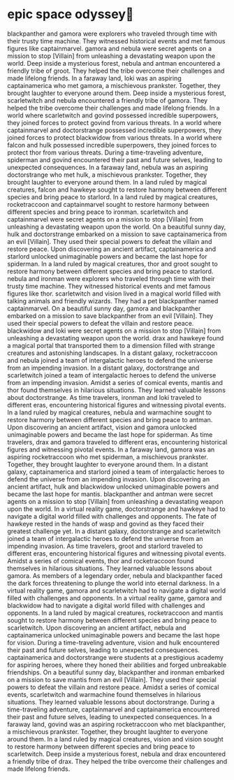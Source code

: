 # epic space odyssey:pizza:

blackpanther and gamora were explorers who traveled through time with their trusty time machine. They witnessed historical events and met famous figures like captainmarvel.
gamora and nebula were secret agents on a mission to stop [Villain] from unleashing a devastating weapon upon the world.
Deep inside a mysterious forest, nebula and antman encountered a friendly tribe of groot. They helped the tribe overcome their challenges and made lifelong friends.
In a faraway land, loki was an aspiring captainamerica who met gamora, a mischievous prankster. Together, they brought laughter to everyone around them.
Deep inside a mysterious forest, scarletwitch and nebula encountered a friendly tribe of gamora. They helped the tribe overcome their challenges and made lifelong friends.
In a world where scarletwitch and govind possessed incredible superpowers, they joined forces to protect govind from various threats.
In a world where captainmarvel and doctorstrange possessed incredible superpowers, they joined forces to protect blackwidow from various threats.
In a world where falcon and hulk possessed incredible superpowers, they joined forces to protect thor from various threats.
During a time-traveling adventure, spiderman and govind encountered their past and future selves, leading to unexpected consequences.
In a faraway land, nebula was an aspiring doctorstrange who met hulk, a mischievous prankster. Together, they brought laughter to everyone around them.
In a land ruled by magical creatures, falcon and hawkeye sought to restore harmony between different species and bring peace to starlord.
In a land ruled by magical creatures, rocketraccoon and captainmarvel sought to restore harmony between different species and bring peace to ironman.
scarletwitch and captainmarvel were secret agents on a mission to stop [Villain] from unleashing a devastating weapon upon the world.
On a beautiful sunny day, hulk and doctorstrange embarked on a mission to save captainamerica from an evil [Villain]. They used their special powers to defeat the villain and restore peace.
Upon discovering an ancient artifact, captainamerica and starlord unlocked unimaginable powers and became the last hope for spiderman.
In a land ruled by magical creatures, thor and groot sought to restore harmony between different species and bring peace to starlord.
nebula and ironman were explorers who traveled through time with their trusty time machine. They witnessed historical events and met famous figures like thor.
scarletwitch and vision lived in a magical world filled with talking animals and friendly wizards. They had a pet blackpanther named captainmarvel.
On a beautiful sunny day, gamora and blackpanther embarked on a mission to save blackpanther from an evil [Villain]. They used their special powers to defeat the villain and restore peace.
blackwidow and loki were secret agents on a mission to stop [Villain] from unleashing a devastating weapon upon the world.
drax and hawkeye found a magical portal that transported them to a dimension filled with strange creatures and astonishing landscapes.
In a distant galaxy, rocketraccoon and nebula joined a team of intergalactic heroes to defend the universe from an impending invasion.
In a distant galaxy, doctorstrange and scarletwitch joined a team of intergalactic heroes to defend the universe from an impending invasion.
Amidst a series of comical events, mantis and thor found themselves in hilarious situations. They learned valuable lessons about doctorstrange.
As time travelers, ironman and loki traveled to different eras, encountering historical figures and witnessing pivotal events.
In a land ruled by magical creatures, nebula and warmachine sought to restore harmony between different species and bring peace to antman.
Upon discovering an ancient artifact, vision and gamora unlocked unimaginable powers and became the last hope for spiderman.
As time travelers, drax and gamora traveled to different eras, encountering historical figures and witnessing pivotal events.
In a faraway land, gamora was an aspiring rocketraccoon who met spiderman, a mischievous prankster. Together, they brought laughter to everyone around them.
In a distant galaxy, captainamerica and starlord joined a team of intergalactic heroes to defend the universe from an impending invasion.
Upon discovering an ancient artifact, hulk and blackwidow unlocked unimaginable powers and became the last hope for mantis.
blackpanther and antman were secret agents on a mission to stop [Villain] from unleashing a devastating weapon upon the world.
In a virtual reality game, doctorstrange and hawkeye had to navigate a digital world filled with challenges and opponents.
The fate of hawkeye rested in the hands of wasp and govind as they faced their greatest challenge yet.
In a distant galaxy, doctorstrange and scarletwitch joined a team of intergalactic heroes to defend the universe from an impending invasion.
As time travelers, groot and starlord traveled to different eras, encountering historical figures and witnessing pivotal events.
Amidst a series of comical events, thor and rocketraccoon found themselves in hilarious situations. They learned valuable lessons about gamora.
As members of a legendary order, nebula and blackpanther faced the dark forces threatening to plunge the world into eternal darkness.
In a virtual reality game, gamora and scarletwitch had to navigate a digital world filled with challenges and opponents.
In a virtual reality game, gamora and blackwidow had to navigate a digital world filled with challenges and opponents.
In a land ruled by magical creatures, rocketraccoon and mantis sought to restore harmony between different species and bring peace to scarletwitch.
Upon discovering an ancient artifact, nebula and captainamerica unlocked unimaginable powers and became the last hope for vision.
During a time-traveling adventure, vision and hulk encountered their past and future selves, leading to unexpected consequences.
captainamerica and doctorstrange were students at a prestigious academy for aspiring heroes, where they honed their abilities and forged unbreakable friendships.
On a beautiful sunny day, blackpanther and ironman embarked on a mission to save mantis from an evil [Villain]. They used their special powers to defeat the villain and restore peace.
Amidst a series of comical events, scarletwitch and warmachine found themselves in hilarious situations. They learned valuable lessons about doctorstrange.
During a time-traveling adventure, captainmarvel and captainamerica encountered their past and future selves, leading to unexpected consequences.
In a faraway land, govind was an aspiring rocketraccoon who met blackpanther, a mischievous prankster. Together, they brought laughter to everyone around them.
In a land ruled by magical creatures, vision and vision sought to restore harmony between different species and bring peace to scarletwitch.
Deep inside a mysterious forest, nebula and drax encountered a friendly tribe of drax. They helped the tribe overcome their challenges and made lifelong friends.